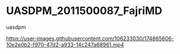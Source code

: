 # UASDPM_2011500087_FajriMD
uasdpm


https://user-images.githubusercontent.com/106233030/174865606-10e2e0b2-f970-47d2-a933-14c247a68961.mp4

